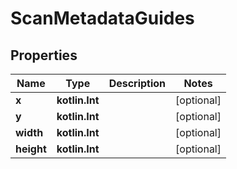 
# ScanMetadataGuides

## Properties
| Name | Type | Description | Notes |
| ------------ | ------------- | ------------- | ------------- |
| **x** | **kotlin.Int** |  |  [optional] |
| **y** | **kotlin.Int** |  |  [optional] |
| **width** | **kotlin.Int** |  |  [optional] |
| **height** | **kotlin.Int** |  |  [optional] |



